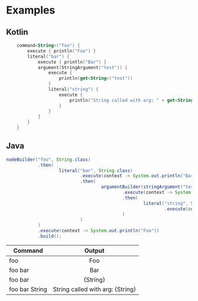 # Examples

## Kotlin

```kotlin
    command<String>("foo") {
        execute { println("Foo") }
        literal("bar") {
            execute { println("Bar") }
            argument(StringArgument("test")) {
                execute {
                    println(get<String>("test"))
                }
                literal("string") {
                    execute {
                        println("String called with arg: " + get<String>("test"))
                    }
                }
            }
        }
    }
```

## Java

```java
nodeBuilder("foo", String.class)
            .then(
                    literal("bar", String.class)
                            .execute(context -> System.out.println("Bar"))
                            .then(
                                    argumentBuilder(stringArgument("test"), String.class)
                                            .execute(context -> System.out.println(context.get("test", String.class)))
                                            .then(
                                                    literal("string", String.class)
                                                            .execute(context -> System.out.println("String called with arg: " + context.get("test", String.class)))
                                            )
                            )
            )
            .execute(context -> System.out.println("Foo"))
            .build();
```

| Command                 | Output                                |
| ------------------------|:-------------------------------------:|
| foo                     | Foo                                   |
| foo bar                 | Bar                                   |
| foo bar <String>        | {String}                              |
| foo bar <String> String | String called with arg: {String}      |

